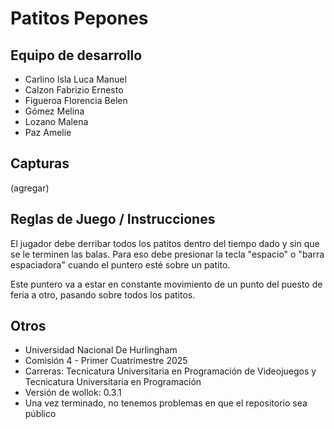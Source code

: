 # Patitos Pepones

## Equipo de desarrollo

- Carlino Isla Luca Manuel
- Calzon Fabrizio Ernesto
- Figueroa Florencia Belen
- Gómez Melina
- Lozano Malena
- Paz Amelie

## Capturas

(agregar)

## Reglas de Juego / Instrucciones

El jugador debe derribar todos los patitos dentro del tiempo dado y sin que se le terminen las balas. Para eso debe presionar la tecla "espacio" o "barra espaciadora" cuando el puntero esté sobre un patito.

Este puntero va a estar en constante movimiento de un punto del puesto de feria a otro, pasando sobre todos los patitos.


## Otros

- Universidad Nacional De Hurlingham
- Comisión 4 - Primer Cuatrimestre 2025
- Carreras: Tecnicatura Universitaria en Programación de Videojuegos y Tecnicatura Universitaria en Programación
- Versión de wollok: 0.3.1
- Una vez terminado, no tenemos problemas en que el repositorio sea público 
